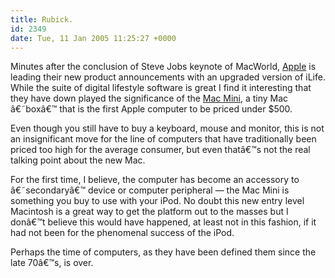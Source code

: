 ```yaml
---
title: Rubick.
id: 2349
date: Tue, 11 Jan 2005 11:25:27 +0000
---
```


Minutes after the conclusion of Steve Jobs keynote of MacWorld, [Apple](http://www.apple.com) is leading their new product announcements with an upgraded version of iLife. While the suite of digital lifestyle software is great I find it interesting that they have down played the significance of the [Mac Mini](http://www.amazon.com/exec/obidos/ASIN/B0006HU2IM/airbag-20), a tiny Mac â€˜boxâ€™ that is the first Apple computer to be priced under $500.  

Even though you still have to buy a keyboard, mouse and monitor, this is not an insignificant move for the line of computers that have traditionally been priced too high for the average consumer, but even thatâ€™s not the real talking point about the new Mac.  

For the first time, I believe, the computer has become an accessory to â€˜secondaryâ€™ device or computer peripheral — the Mac Mini is something you buy to use with your iPod. No doubt this new entry level Macintosh is a great way to get the platform out to the masses but I donâ€™t believe this would have happened, at least not in this fashion, if it had not been for the phenomenal success of the iPod.  

Perhaps the time of computers, as they have been defined them since the late 70â€™s, is over.





